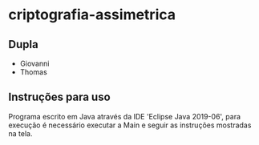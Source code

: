 # criptografia-assimetrica

## Dupla
  * Giovanni
  * Thomas

## Instruções para uso

  Programa escrito em Java através da IDE 'Eclipse Java 2019-06', para execução é necessário executar a Main e seguir as instruções mostradas na tela.
